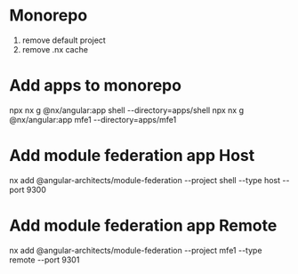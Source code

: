 # Monorepo

1) remove default project
2) remove .nx cache

# Add apps to monorepo
npx nx g @nx/angular:app shell --directory=apps/shell
npx nx g @nx/angular:app mfe1 --directory=apps/mfe1

# Add module federation app Host
nx add @angular-architects/module-federation --project shell --type host --port 9300

# Add module federation app Remote
nx add @angular-architects/module-federation --project mfe1 --type remote --port 9301